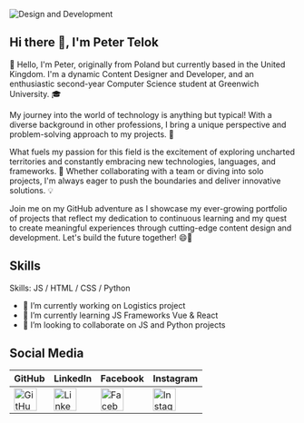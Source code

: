 ![Design and Development](https://github.com/PeterTelok/PeterTelok/blob/main/Purple%20Modern%20Gaming%20Youtube%20Banner.png)


## Hi there 👋, I'm Peter Telok
👋 Hello, I'm Peter, originally from Poland but currently based in the United Kingdom. I'm a dynamic Content Designer and Developer, and an enthusiastic second-year Computer Science student at Greenwich University. 🎓

My journey into the world of technology is anything but typical! With a diverse background in other professions, I bring a unique perspective and problem-solving approach to my projects. 🌟

What fuels my passion for this field is the excitement of exploring uncharted territories and constantly embracing new technologies, languages, and frameworks. 🚀 Whether collaborating with a team or diving into solo projects, I'm always eager to push the boundaries and deliver innovative solutions. 💡

Join me on my GitHub adventure as I showcase my ever-growing portfolio of projects that reflect my dedication to continuous learning and my quest to create meaningful experiences through cutting-edge content design and development. Let's build the future together! 😄🌌


## Skills

Skills:  JS / HTML / CSS / Python

- 🔭 I’m currently working on Logistics project 
- 🌱 I’m currently learning JS Frameworks Vue & React 
- 👯 I’m looking to collaborate on JS and Python projects  


<style>
  .social-icon img {
    fill: lightblue;
  }
</style>

## Social Media
| GitHub | LinkedIn | Facebook | Instagram |
| ------ | -------- | -------- | --------- |
| [<img src="https://cdn.jsdelivr.net/npm/simple-icons@3.0.1/icons/github.svg" alt="GitHub" height="40" style="fill: lightblue;">](https://github.com/PeterTelok) | [<img src="https://cdn.jsdelivr.net/npm/simple-icons@3.0.1/icons/linkedin.svg" alt="LinkedIn" height="40" style="fill: lightblue;">](https://www.linkedin.com/in/piotr-telok-a060a3162/) | [<img src="https://cdn.jsdelivr.net/npm/simple-icons@3.0.1/icons/facebook.svg" alt="Facebook" height="40" style="fill: lightblue;">](https://www.facebook.com/pylos.pl.1) | [<img src="https://cdn.jsdelivr.net/npm/simple-icons@3.0.1/icons/instagram.svg" alt="Instagram" height="40" style="fill: lightblue;">](https://www.instagram.com/pylospl/) |
